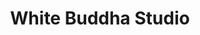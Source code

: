 ---
title: "White Buddha Studio"
url: /grand-falls-grand-sault/white-buddha-studio/
shop: Massage
---